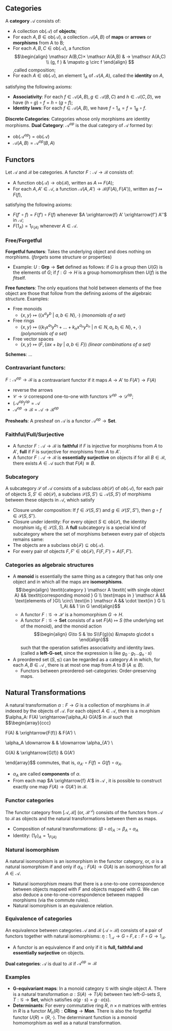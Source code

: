 ## Categories

A **category** $\mathscr A$ consists of:
- A collection $\text {ob}(\mathscr A )$ of **objects**;
- For each $A, B ∈ \text {ob} (\mathscr A)$, a collection $\mathscr A (A, B)$ of **maps** or **arrows** or **morphisms** from A to B; 
- For each $A, B,C ∈ \text {ob}(\mathscr A )$, a function  
$$\begin{align}
\mathscr A(B,C)× \mathscr A(A,B) & → \mathscr A(A,C) \\
(g, f ) & \mapsto g \circ f
\end{align}
$$
	,called composition;
- For each $A ∈ \text {ob} (\mathscr A)$, an element $1_A$ of $\mathscr A(A, A)$, called the **identity** on $A$,

satisfying the following axioms:
- **Associativity**: For each $f ∈ \mathscr A(A,B), g ∈ \mathscr A(B,C)$ and $h ∈ \mathscr A(C,D)$, we have $(h\circ g) \circ f =h \circ (g \circ f)$;
- **Identity laws**: For each $f ∈ \mathscr A(A,B)$, we have $f\circ 1_A = f = 1_B \circ f$.

**Discrete Categories**: Categories whose only morphisms are identity morphisms.
**Dual Category**: $\mathscr A^{op}$ is the dual category of $\mathscr A$ formed by:
- $\text{ob}(\mathscr A^{op}) = \text{ob}(\mathscr A)$
- $\mathscr A(A,B) = \mathscr A^{op}(B,A)$
## Functors
Let $\mathscr{A}$ and $\mathscr{B}$ be categories. A functor $F : \mathscr{A} \to \mathscr{B}$ consists of:
- A function $\text{ob}(\mathscr{A}) \to \text{ob}(\mathscr{B})$, written as $A \mapsto F(A)$;
- For each $A, A' \in \mathscr{A}$, a function $\mathscr{A}(A, A') \to \mathscr{B}(F(A), F(A'))$, written as $f \mapsto F(f)$,

satisfying the following axioms:
- $F(f' \circ f) = F(f') \circ F(f)$ whenever $A \xrightarrow{f} A' \xrightarrow{f'} A''$ in $\mathscr{A}$;
- $F(1_A) = 1_{F(A)}$ whenever $A \in \mathscr{A}$.

### Free/Forgetful

**Forgetful functors**: Takes the underlying object and does nothing on morphisms. (*forgets* some structure or properties) 
- Example: $U : \textbf {Grp} → \textbf {Set}$ defined as follows: if $G$ is a group then $U(G)$ is the elements of $G$; if $f : G → H$ is a group homomorphism then $U(f)$ is the $f$itself. 

**Free functors**: The only equations that hold between elements of the free object are those that follow from the defining axioms of the algebraic structure. 
Examples:
 - Free monoids
	 - $\{x,y\} \mapsto (\{x^ay^b\ | \ a,b \in N\},\cdot)$ *(monomials of a set)*
 - Free rings
	 -  $\{x,y\} \mapsto (\{ k_1 x^{a_1} y^{b_1} + ... +  k_n x^{a_n} y^{b_n} \ | \ n \in N, a_i,b_i \in N \},+,\cdot)$ *(polynomials of a set)*
 - Free vector spaces
	 - $\{x,y\} \mapsto (F, \{ax+by\ | \ a,b \in F \})$ *(linear combinations of a set)*

**Schemes**: ...

### Contravariant functors:
$F: \mathscr A^{op}  → \mathscr B$ is a contravariant functor if it maps $A\rightarrow A'$ to $F(A')\rightarrow F(A)$
- reverse the arrows
- $\mathscr C → \mathscr D$ correspond one-to-one with functors $\mathscr C ^{op} → \mathscr D^{op}$;
- $(\mathscr A ^{op})^{op} = \mathscr A$
- $\mathscr A^{op}  → \mathscr B =\mathscr A  → \mathscr B^{op}$

**Presheafs**: A presheaf on $\mathscr A$ is a functor $\mathscr A ^{op} → \textbf{Set}$. 

### Faithful/Full/Surjective
- A functor $F: \mathscr A \rightarrow \mathscr B$ is **faithful** if $F$ is injective for morphisms from $A$ to $A'$, **full** if $F$ is surjective for morphisms from $A$ to $A'$.
- A functor $F : \mathscr A → \mathscr B$ is **essentially surjective** on objects if for all $B∈ \mathscr B$, there exists $A∈\mathscr A$ such that $F(A) \cong B$.

### Subcategory
A subcategory $\mathscr S$ of $\mathscr A$ consists of a subclass $ob(\mathscr S)$ of $ob(\mathscr A)$, for each pair of objects $S,S'∈ob(\mathscr S)$, a subclass $\mathscr S(S,S')⊆\mathscr A(S,S')$ of morphisms between these objects in $\mathscr A$, which satisfy
- Closure under composition: If $f \in \mathscr S(S, S')$ and $g \in \mathscr S(S', S'')$, then $g \circ f \in \mathscr S(S, S'')$.
- Closure under identity: For every object $S \in \text{ob}(\mathscr S)$, the identity morphism $\text{id}_S \in \mathscr S(S, S)$.
A **full** subcategory is a special kind of subcategory where the set of morphisms between every pair of objects remains same:
- The objects are a subclass $\text{ob}(\mathscr F) \subseteq \text{ob}(\mathscr A)$.
- For every pair of objects $F, F' \in \text{ob}(\mathscr F)$, $F(F, F') = A(F, F')$.
### Categories as algebraic structures
- A **monoid** is essentially the same thing as a category that has only one object and in which all the maps are **isomorphisms**. $$\begin{align} 
\textit{category } \mathscr A \textit{ with single object A} 
&& \textit{corresponding monoid } G \\
\text{maps in   } \mathscr A && \text{elements of }G\\
\circ\  \text{in } \mathscr A && \cdot \text{in } G \\
1_A\ && 1 \in G
 \end{align}$$
	 - A functor $F: \mathscr G \rightarrow \mathscr H$ is a homomorphism $G\rightarrow H$.
	 - A functor $F: \mathscr G \rightarrow \textbf{Set}$ consists of a set $F(A) \mapsto S$ (the underlying set of the monoid), and the monoid action $$\begin{align} G\to S & \to S\\F(g)(s) &\mapsto g\cdot s \end{align}$$such that the operation satisfies associativity and identity laws. (called a **left-G-set**, since the expression is like $g_0\cdot g_1 \dots  g_n \cdot s$)
 - A preordered set $(S,\lesssim)$ can be regarded as a category $A$ in which, for each $A, B ∈ \mathscr A$ , there is at most one map from $A$ to $B$ ($A \lesssim B$).
	 - Functors between preordered-set-categories: Order-preserving maps.

## Natural Transformations
A natural transformation $\alpha: F \to G$ is a collection of morphisms in $\mathscr{B}$ indexed by the objects of $\mathscr{A}$. For each object $A \in \mathscr{A}$, there is a morphism $\alpha_A: F(A) \xrightarrow{\alpha_A} G(A)$ in $\mathscr{B}$ such that
$$\begin{array}{ccc}

F(A) & \xrightarrow{F(f)} & F(A') \\

\alpha_A \downarrow & & \downarrow \alpha_{A'} \\

G(A) & \xrightarrow{G(f)} & G(A')

\end{array}$$
commutes, that is, $\alpha_{A'} \circ F(f) = G(f) \circ \alpha_A$. 
- $\alpha_A$ are called **components** of $\alpha$.
- From each map $A \xrightarrow{f} A'$ in $\mathscr A$ , it is possible to construct exactly one map $F(A)→G(A')$ in $\mathscr B$.

### Functor categories 
The functor category from $[\mathscr A, \mathscr B]$ (or, $\mathscr B ^{\mathscr A}$) consists of the functors from $\mathscr A$ to $\mathscr B$ as objects and the natural transformations between them as maps.
- Composition of natural transformations: $(\beta \circ \alpha)_A := \beta_A \circ \alpha_A$
- Identity: $(1_F)_A = 1_{F(A)}$ 

### Natural isomorphism
A natural isomorphism is an isomorphism in the functor category, or, $α$ is a natural isomorphism if and only if $α_A : F(A) → G(A)$ is an isomorphism for all $A∈\mathscr A$.
 - Natural isomorphism means that there is a one-to-one correspondence between objects mapped with $F$ and objects mapped with $G$. We can also deduce a one-to-one-correspondence between mapped morphisms (via the commute rules).
 - Natural isomorphism is an equivalence relation.

### Equivalence of categories
An equivalence between categories $\mathscr A$ and $\mathscr B$ ($\mathscr A \simeq \mathscr B$) consists of a pair of functors together with natural isomorphisms: $η:1_{\mathscr A} →G\circ F, ε:F\circ G→1_{\mathscr B}$.
- A functor is an equivalence if and only if it is **full, faithful and essentially surjective** on objects.

**Dual categories**: $\mathscr A$ is dual to $\mathscr B$ if $\mathscr A^{op} \simeq \mathscr B$

### Examples
- **G-equivariant maps**: In a monoid category $\mathscr G$ with single object $A$. There is a natural transformation $\alpha: S(A)\to T(A)$ between two left-$G$-sets $S,T: \mathscr G \to \textbf{Set}$, which satisfies $\alpha(g\cdot s) = g \cdot \alpha(s)$.
- **Determinants**: For every commutative ring $R$, $n \times n$ matrices with entries in $R$ is a functor $M_n(R): \textbf{CRing} \to \textbf{Mon}$. There is also the forgetful functor $U(R) = (R,\cdot)$. The determinant function is a monoid homomorphism as well as a natural transformation. 

